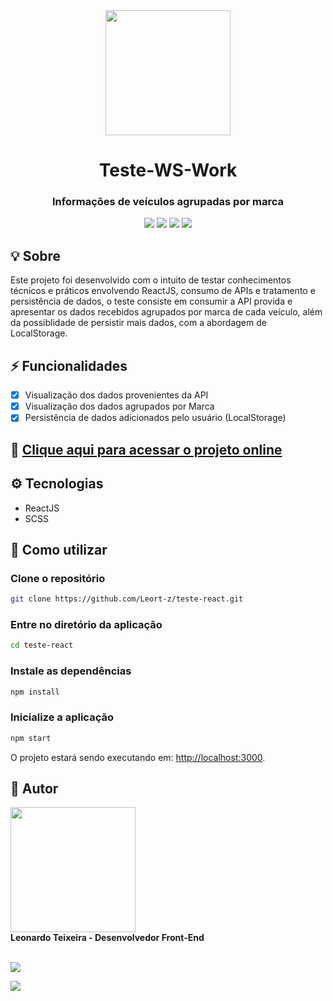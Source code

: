 <div align="center">
<img width="200px" src="https://cdn.jsdelivr.net/gh/devicons/devicon/icons/react/react-original-wordmark.svg" />
</div>

<h1 align="center">Teste-WS-Work</h1>
<h3 align="center">Informações de veículos agrupadas por marca</h3>

<div align="center">
<img  src="https://img.shields.io/github/repo-size/leort-z/Teste-WS-Work">
<img src="https://img.shields.io/github/last-commit/leort-z/Teste-WS-Work">
<img src="https://img.shields.io/github/contributors/leort-z/Teste-WS-Work">
<img src="https://img.shields.io/github/languages/count/leort-z/Teste-WS-Work">
</div>

## 💡 Sobre
Este projeto foi desenvolvido com o intuito de testar conhecimentos técnicos e práticos envolvendo ReactJS, consumo de APIs e tratamento e persistência de dados, o teste consiste
em consumir a API provida e apresentar os dados recebidos agrupados por marca de cada veículo, além da possiblidade de persistir mais dados, com a abordagem de LocalStorage.

## ⚡ Funcionalidades
- [x] Visualização dos dados provenientes da API
- [x] Visualização dos dados agrupados por Marca
- [x] Persistência de dados adicionados pelo usuário (LocalStorage)

## 🔗 [Clique aqui para acessar o projeto online](https://leort-z.github.io/Teste-WS-Work/)



## ⚙ Tecnologias
- ReactJS
- SCSS

## 🚀 Como utilizar
### Clone o repositório
```bash
git clone https://github.com/Leort-z/teste-react.git
```
### Entre no diretório da aplicação
```bash
cd teste-react
```
### Instale as dependências
```bash
npm install
```
### Inicialize a aplicação
```bash
npm start
```

O projeto estará sendo executando em: [http://localhost:3000](http://localhost:3000).

## 📩 Autor

<img src="https://avatars.githubusercontent.com/u/57228993" height="auto" width="200">
<br/>
 <b>Leonardo Teixeira - Desenvolvedor Front-End</b> 
<br/>
<br/>
 
<a href="https://www.linkedin.com/in/leortz/" ><img src="https://img.shields.io/badge/-Leortz-blue?style=flat-square&logo=Linkedin&logoColor=white&link=https://www.linkedin.com/in/leortz/">
</a>

<a href="mailto:leonardorteixeira@gmail.com" ><img src="https://img.shields.io/badge/-leonardorteixeira@hotmail.com-c14438?style=flatsquare&logo=Gmail&logoColor=white&link=mailto:leonardorteixeira@gmail.com" >
</a>
